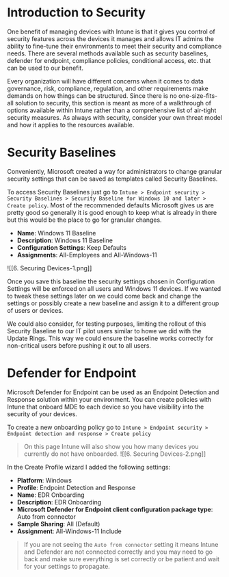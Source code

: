# Introduction to Security

One benefit of managing devices with Intune is that it gives you control of security features across the devices it manages and allows IT admins the ability to fine-tune their environments to meet their security and compliance needs. There are several methods available such as security baselines, defender for endpoint, compliance policies, conditional access, etc. that can be used to our benefit.

Every organization will have different concerns when it comes to data governance, risk, compliance, regulation, and other requirements make demands on how things can be structured. Since there is no one-size-fits-all solution to security, this section is meant as more of a walkthrough of options available within Intune rather than a comprehensive list of air-tight security measures. As always with security, consider your own threat model and how it applies to the resources available. 

# Security Baselines

Conveniently, Microsoft created a way for administrators to change granular security settings that can be saved as templates called Security Baselines. 

To access Security Baselines just go to `Intune > Endpoint security > Security Baselines > Security Baseline for Windows 10 and later > Create policy`. Most of the recommended defaults Microsoft gives us are pretty good so generally it is good enough to keep what is already in there but this would be the place to go for granular changes. 

- **Name**: Windows 11 Baseline
- **Description**: Windows 11 Baseline
- **Configuration Settings**: Keep Defaults
- **Assignments**: All-Employees and All-Windows-11

![[6. Securing Devices-1.png]]

Once you save this baseline the security settings chosen in Configuration Settings will be enforced on all users and Windows 11 devices. If we wanted to tweak these settings later on we could come back and change the settings or possibly create a new baseline and assign it to a different group of users or devices. 

We could also consider, for testing purposes, limiting the rollout of this Security Baseline to our IT pilot users similar to howe we did with the Update Rings. This way we could ensure the baseline works correctly for non-critical users before pushing it out to all users.

# Defender for Endpoint

Microsoft Defender for Endpoint can be used as an Endpoint Detection and Response solution within your environment. You can create policies with Intune that onboard MDE to each device so you have visibility into the security of your devices. 

To create a new onboarding policy go to `Intune > Endpoint security > Endpoint detection and response > Create policy`

>On this page Intune will also show you how many devices you currently do not have onboarded.
> ![[6. Securing Devices-2.png]]

In the Create Profile wizard I added the following settings:

- **Platform**: Windows
- **Profile**: Endpoint Detection and Response
- **Name**: EDR Onboarding
- **Description**: EDR Onboarding
- **Microsoft Defender for Endpoint client configuration package type**: Auto from connector
- **Sample Sharing**: All (Default)
- **Assignment**: All-Windows-11 Include

> If you are not seeing the `Auto from connector` setting it means Intune and Defender are not connected correctly and you may need to go back and make sure everything is set correctly or be patient and wait for your settings to propagate. 


